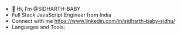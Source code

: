 - 👋 Hi, I’m @SIDHARTH-BABY
- Full Stack JavaScript Engineer from India
- Connect with me https://www.linkedin.com/in/sidharth-baby-sidhu/
- Languages and Tools:

